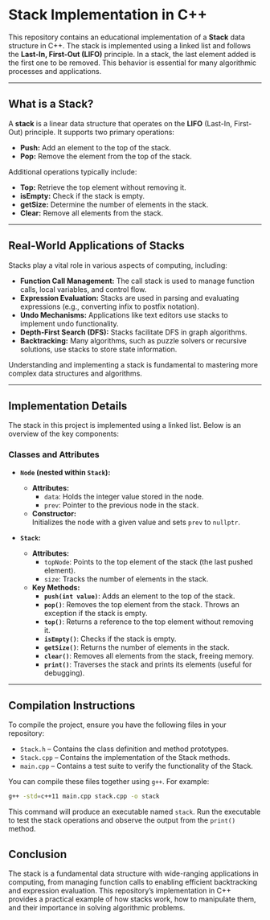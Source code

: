 # Stack Implementation in C++

This repository contains an educational implementation of a **Stack** data structure in C++. The stack is implemented using a linked list and follows the **Last-In, First-Out (LIFO)** principle. In a stack, the last element added is the first one to be removed. This behavior is essential for many algorithmic processes and applications.

---

## What is a Stack?

A **stack** is a linear data structure that operates on the **LIFO** (Last-In, First-Out) principle. It supports two primary operations:

- **Push:** Add an element to the top of the stack.
- **Pop:** Remove the element from the top of the stack.

Additional operations typically include:
- **Top:** Retrieve the top element without removing it.
- **isEmpty:** Check if the stack is empty.
- **getSize:** Determine the number of elements in the stack.
- **Clear:** Remove all elements from the stack.

---

## Real-World Applications of Stacks

Stacks play a vital role in various aspects of computing, including:
- **Function Call Management:** The call stack is used to manage function calls, local variables, and control flow.
- **Expression Evaluation:** Stacks are used in parsing and evaluating expressions (e.g., converting infix to postfix notation).
- **Undo Mechanisms:** Applications like text editors use stacks to implement undo functionality.
- **Depth-First Search (DFS):** Stacks facilitate DFS in graph algorithms.
- **Backtracking:** Many algorithms, such as puzzle solvers or recursive solutions, use stacks to store state information.

Understanding and implementing a stack is fundamental to mastering more complex data structures and algorithms.

---

## Implementation Details

The stack in this project is implemented using a linked list. Below is an overview of the key components:

### Classes and Attributes

- **`Node` (nested within `Stack`):**  
  - **Attributes:**  
    - `data`: Holds the integer value stored in the node.  
    - `prev`: Pointer to the previous node in the stack.  
  - **Constructor:**  
    Initializes the node with a given value and sets `prev` to `nullptr`.

- **`Stack`:**  
  - **Attributes:**  
    - `topNode`: Points to the top element of the stack (the last pushed element).  
    - `size`: Tracks the number of elements in the stack.
  - **Key Methods:**  
    - **`push(int value)`**: Adds an element to the top of the stack.  
    - **`pop()`**: Removes the top element from the stack. Throws an exception if the stack is empty.  
    - **`top()`**: Returns a reference to the top element without removing it.  
    - **`isEmpty()`**: Checks if the stack is empty.  
    - **`getSize()`**: Returns the number of elements in the stack.  
    - **`clear()`**: Removes all elements from the stack, freeing memory.  
    - **`print()`**: Traverses the stack and prints its elements (useful for debugging).

---

## Compilation Instructions

To compile the project, ensure you have the following files in your repository:
- `Stack.h` – Contains the class definition and method prototypes.
- `Stack.cpp` – Contains the implementation of the Stack methods.
- `main.cpp` – Contains a test suite to verify the functionality of the Stack.

You can compile these files together using `g++`. For example:

```bash
g++ -std=c++11 main.cpp stack.cpp -o stack
```

This command will produce an executable named `stack`. Run the executable to test the stack operations and observe the output from the `print()` method.

## Conclusion

The stack is a fundamental data structure with wide-ranging applications in computing, from managing function calls to enabling efficient backtracking and expression evaluation. This repository’s implementation in C++ provides a practical example of how stacks work, how to manipulate them, and their importance in solving algorithmic problems.